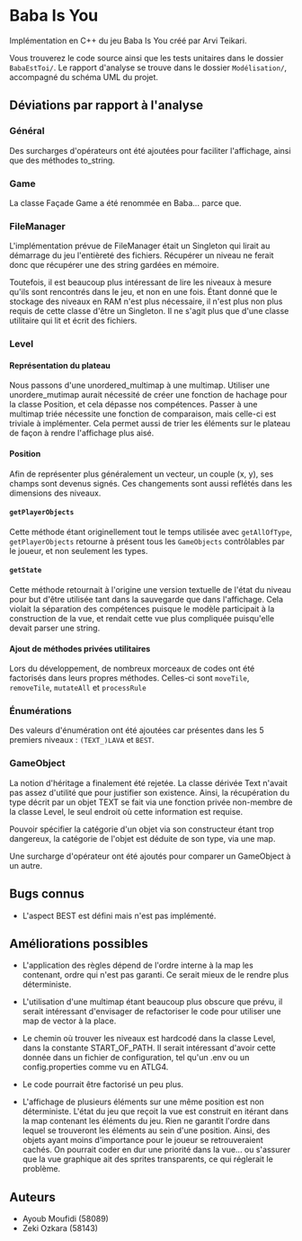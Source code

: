 # Baba Is You

Implémentation en C++ du jeu Baba Is You créé par Arvi Teikari.

Vous trouverez le code source ainsi que les tests unitaires dans
le dossier `BabaEstToi/`. Le rapport d'analyse se trouve dans le
dossier `Modélisation/`, accompagné du schéma UML du projet.

## Déviations par rapport à l'analyse

### Général

Des surcharges d'opérateurs ont été ajoutées pour faciliter
l'affichage, ainsi que des méthodes to_string.

### Game

La classe Façade Game a été renommée en Baba... parce que.

### FileManager

L'implémentation prévue de FileManager était un Singleton qui lirait
au démarrage du jeu l'entièreté des fichiers. Récupérer un niveau ne
ferait donc que récupérer une des string gardées en mémoire.

Toutefois, il est beaucoup plus intéressant de lire les niveaux à 
mesure qu'ils sont rencontrés dans le jeu, et non en une fois. Étant
donné que le stockage des niveaux en RAM n'est plus nécessaire, il
n'est plus non plus requis de cette classe d'être un Singleton. Il ne
s'agit plus que d'une classe utilitaire qui lit et écrit des fichiers.

### Level
#### Représentation du plateau

Nous passons d'une unordered_multimap à une multimap. Utiliser une
unordere_mutimap aurait nécessité de créer une fonction de hachage pour
la classe Position, et cela dépasse nos compétences. Passer à une
multimap triée nécessite une fonction de comparaison, mais celle-ci
est triviale à implémenter. Cela permet aussi de trier les éléments
sur le plateau de façon à rendre l'affichage plus aisé.

#### Position

Afin de représenter plus généralement un vecteur, un couple (x, y),
ses champs sont devenus signés. Ces changements sont aussi reflétés
dans les dimensions des niveaux.

#### `getPlayerObjects`

Cette méthode étant originellement tout le temps utilisée avec
`getAllOfType`, `getPlayerObjects` retourne à présent tous les
`GameObjects` contrôlables par le joueur, et non seulement les
types.

#### `getState`

Cette méthode retournait à l'origine une version textuelle de l'état
du niveau pour but d'être utilisée tant dans la sauvegarde que
dans l'affichage. Cela violait la séparation des compétences puisque
le modèle participait à la construction de la vue, et rendait cette
vue plus compliquée puisqu'elle devait parser une string.

#### Ajout de méthodes privées utilitaires

Lors du développement, de nombreux morceaux de codes ont été 
factorisés dans leurs propres méthodes. 
Celles-ci sont `moveTile`, `removeTile`, `mutateAll` et `processRule`

### Énumérations

Des valeurs d'énumération ont été ajoutées car présentes dans les
5 premiers niveaux : `(TEXT_)LAVA` et `BEST`.

### GameObject

La notion d'héritage a finalement été rejetée. La classe dérivée Text
n'avait pas assez d'utilité que pour justifier son existence. Ainsi,
la récupération du type décrit par un objet TEXT se fait via une
fonction privée non-membre de la classe Level, le seul endroit où
cette information est requise.

Pouvoir spécifier la catégorie d'un objet via son constructeur étant 
trop dangereux, la catégorie de l'objet est déduite de son type,
via une map.

Une surcharge d'opérateur ont été ajoutés pour comparer un GameObject
à un autre.

## Bugs connus

* L'aspect BEST est défini mais n'est pas implémenté.

## Améliorations possibles

* L'application des règles dépend de l'ordre interne à la map les contenant,
ordre qui n'est pas garanti. Ce serait mieux de le rendre plus déterministe.

* L'utilisation d'une multimap étant beaucoup plus obscure que prévu,
il serait intéressant d'envisager de refactoriser le code pour utiliser
une map de vector à la place.

* Le chemin où trouver les niveaux est hardcodé dans la classe Level,
dans la constante START_OF_PATH. Il serait intéressant d'avoir cette
donnée dans un fichier de configuration, tel qu'un .env ou un 
config.properties comme vu en ATLG4.

* Le code pourrait être factorisé un peu plus.

* L'affichage de plusieurs éléments sur une même position est non déterministe.
L'état du jeu que reçoit la vue est construit en itérant dans la map contenant
les éléments du jeu. Rien ne garantit l'ordre dans lequel se trouveront les éléments
au sein d'une position. Ainsi, des objets ayant moins d'importance pour le joueur
se retrouveraient cachés. On pourrait coder en dur une priorité dans la vue...
ou s'assurer que la vue graphique ait des sprites transparents, ce qui réglerait
le problème.

## Auteurs

* Ayoub Moufidi (58089)
* Zeki Ozkara (58143)
